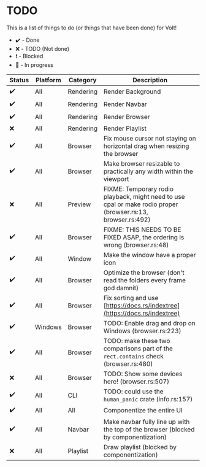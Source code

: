 # TODO

This is a list of things to do (or things that have been done) for Volt!

- ✔️ - Done
- ❌ - TODO (Not done)
- ❗ - Blocked
- 🔁 - In progress

| Status | Platform | Category  | Description                                                                                                  |
| ------ | -------- | --------- | ------------------------------------------------------------------------------------------------------------ |
| ✔️      | All      | Rendering | Render Background                                                                                            |
| ✔️      | All      | Rendering | Render Navbar                                                                                                |
| ✔️      | All      | Rendering | Render Browser                                                                                               |
| ❌      | All      | Rendering | Render Playlist                                                                                              |
| ✔️      | All      | Browser   | Fix mouse cursor not staying on horizontal drag when resizing the browser                                    |
| ✔️      | All      | Browser   | Make browser resizable to practically any width within the viewport                                          |
| ❌      | All      | Preview   | FIXME: Temporary rodio playback, might need to use cpal or make rodio proper (browser.rs:13, browser.rs:492) |
| ✔️      | All      | Browser   | FIXME: THIS NEEDS TO BE FIXED ASAP, the ordering is wrong (browser.rs:48)                                    |
| ✔️      | All      | Window    | Make the window have a proper icon                                                                           |
| ✔️      | All      | Browser   | Optimize the browser (don't read the folders every frame god damnit)                                         |
| ✔️      | All      | Browser   | Fix sorting and use [https://docs.rs/indextree](https://docs.rs/indextree)                                   |
| ✔️      | Windows  | Browser   | TODO: Enable drag and drop on Windows (browser.rs:223)                                                       |
| ✔️      | All      | Browser   | TODO: make these two comparisons part of the `rect.contains` check (browser.rs:480)                          |
| ❌      | All      | Browser   | TODO: Show some devices here! (browser.rs:507)                                                               |
| ✔️      | All      | CLI       | TODO: could use the `human_panic` crate (info.rs:157)                                                        |
| ✔️      | All      | All       | Componentize the entire UI                                                                                   |
| ✔️      | All      | Navbar    | Make navbar fully line up with the top of the browser (blocked by componentization)                          |
| ❌      | All      | Playlist  | Draw playlist (blocked by componentization)                                                                  |
